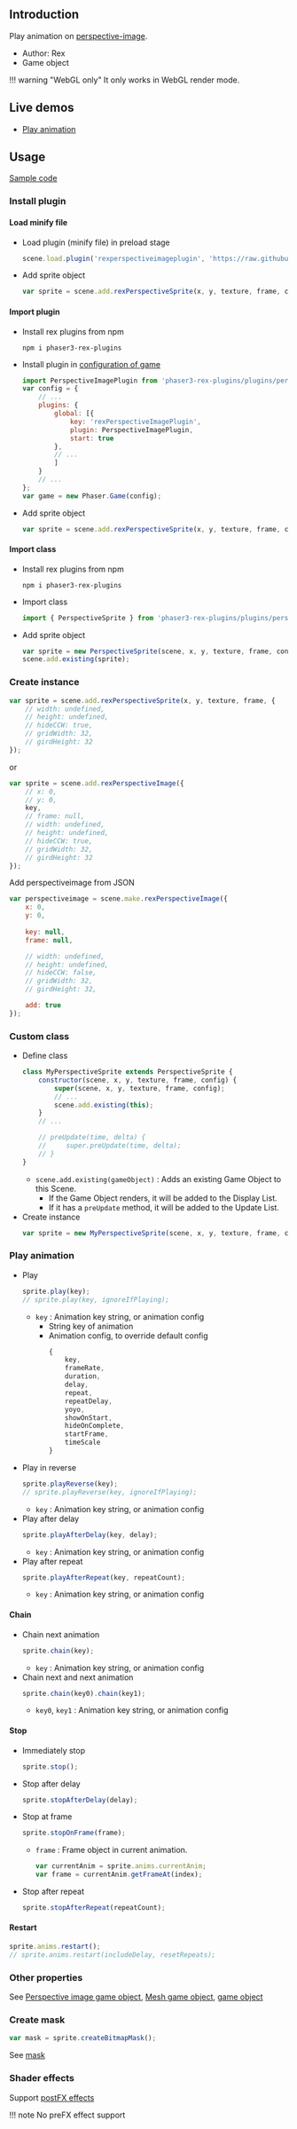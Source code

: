 ## Introduction

Play animation on [perspective-image](perspective-image.md).

- Author: Rex
- Game object

!!! warning "WebGL only"
    It only works in WebGL render mode.

## Live demos

- [Play animation](https://codepen.io/rexrainbow/pen/JjyxKLX)

## Usage

[Sample code](https://github.com/rexrainbow/phaser3-rex-notes/tree/master/examples/perspective-sprite)

### Install plugin

#### Load minify file

- Load plugin (minify file) in preload stage
    ```javascript
    scene.load.plugin('rexperspectiveimageplugin', 'https://raw.githubusercontent.com/rexrainbow/phaser3-rex-notes/master/dist/rexperspectiveimageplugin.min.js', true);
    ```
- Add sprite object
    ```javascript
    var sprite = scene.add.rexPerspectiveSprite(x, y, texture, frame, config);
    ```

#### Import plugin

- Install rex plugins from npm
    ```
    npm i phaser3-rex-plugins
    ```
- Install plugin in [configuration of game](game.md#configuration)
    ```javascript
    import PerspectiveImagePlugin from 'phaser3-rex-plugins/plugins/perspectiveimage-plugin.js';
    var config = {
        // ...
        plugins: {
            global: [{
                key: 'rexPerspectiveImagePlugin',
                plugin: PerspectiveImagePlugin,
                start: true
            },
            // ...
            ]
        }
        // ...
    };
    var game = new Phaser.Game(config);
    ```
- Add sprite object
    ```javascript
    var sprite = scene.add.rexPerspectiveSprite(x, y, texture, frame, config);
    ```

#### Import class

- Install rex plugins from npm
    ```
    npm i phaser3-rex-plugins
    ```
- Import class
    ```javascript
    import { PerspectiveSprite } from 'phaser3-rex-plugins/plugins/perspectiveimage.js';
    ```
- Add sprite object
    ```javascript    
    var sprite = new PerspectiveSprite(scene, x, y, texture, frame, config);
    scene.add.existing(sprite);
    ```

### Create instance

```javascript
var sprite = scene.add.rexPerspectiveSprite(x, y, texture, frame, {
    // width: undefined,
    // height: undefined,
    // hideCCW: true,
    // gridWidth: 32,
    // girdHeight: 32
});
```

or 

```javascript
var sprite = scene.add.rexPerspectiveImage({
    // x: 0,
    // y: 0,
    key,
    // frame: null,
    // width: undefined,
    // height: undefined,
    // hideCCW: true,
    // gridWidth: 32,
    // girdHeight: 32
});
```

Add perspectiveimage from JSON

```javascript
var perspectiveimage = scene.make.rexPerspectiveImage({
    x: 0,
    y: 0,
    
    key: null,
    frame: null,

    // width: undefined,
    // height: undefined,
    // hideCCW: false,
    // gridWidth: 32,
    // girdHeight: 32,

    add: true
});
```

### Custom class

- Define class
    ```javascript
    class MyPerspectiveSprite extends PerspectiveSprite {
        constructor(scene, x, y, texture, frame, config) {
            super(scene, x, y, texture, frame, config);
            // ...
            scene.add.existing(this);
        }
        // ...

        // preUpdate(time, delta) {
        //     super.preUpdate(time, delta);
        // }
    }
    ```
    - `scene.add.existing(gameObject)` : Adds an existing Game Object to this Scene.
        - If the Game Object renders, it will be added to the Display List.
        - If it has a `preUpdate` method, it will be added to the Update List.
- Create instance
    ```javascript
    var sprite = new MyPerspectiveSprite(scene, x, y, texture, frame, config);
    ```

### Play animation

- Play
    ```javascript
    sprite.play(key);
    // sprite.play(key, ignoreIfPlaying);
    ```
    - `key` : Animation key string, or animation config
        - String key of animation
        - Animation config, to override default config
            ```javascript
            {
                key,
                frameRate,
                duration,
                delay,
                repeat,
                repeatDelay,
                yoyo,
                showOnStart,
                hideOnComplete,
                startFrame,
                timeScale
            }
            ```
- Play in reverse
    ```javascript
    sprite.playReverse(key);
    // sprite.playReverse(key, ignoreIfPlaying);
    ```
    - `key` : Animation key string, or animation config
- Play after delay
    ```javascript
    sprite.playAfterDelay(key, delay);
    ```
    - `key` : Animation key string, or animation config
- Play after repeat
    ```javascript
    sprite.playAfterRepeat(key, repeatCount);
    ```
    - `key` : Animation key string, or animation config

#### Chain

- Chain next animation
    ```javascript
    sprite.chain(key);
    ```
    - `key` : Animation key string, or animation config
- Chain next and next animation
    ```javascript
    sprite.chain(key0).chain(key1);
    ```
    - `key0`, `key1` : Animation key string, or animation config

#### Stop

- Immediately stop
    ```javascript
    sprite.stop();
    ```
- Stop after delay
    ```javascript
    sprite.stopAfterDelay(delay);
    ```
- Stop at frame
    ```javascript
    sprite.stopOnFrame(frame);
    ```
    - `frame` : Frame object in current animation.
        ```javascript
        var currentAnim = sprite.anims.currentAnim;
        var frame = currentAnim.getFrameAt(index);
        ```
- Stop after repeat
    ```javascript
    sprite.stopAfterRepeat(repeatCount);
    ```

#### Restart

```javascript
sprite.anims.restart();
// sprite.anims.restart(includeDelay, resetRepeats);
```

### Other properties

See [Perspective image game object](perspective-image.md), [Mesh game object](mesh.md), [game object](gameobject.md)

### Create mask

```javascript
var mask = sprite.createBitmapMask();
```

See [mask](mask.md)

### Shader effects

Support [postFX effects](shader-builtin.md)

!!! note
    No preFX effect support
